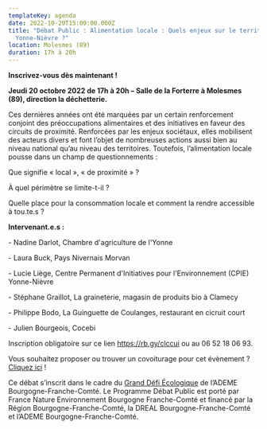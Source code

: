 ```yaml
---
templateKey: agenda
date: 2022-10-20T15:00:00.000Z
title: "Débat Public : Alimentation locale : Quels enjeux sur le territoire
  Yonne-Nièvre ?"
location: Molesmes (89)
duration: 17h à 20h
---
```

**I﻿nscrivez-vous dès maintenant !**

**Jeudi 20 octobre 2022 de 17h à 20h – Salle de la Forterre à Molesmes (89), direction la déchetterie.**

Ces dernières années ont été marquées par un certain renforcement conjoint des préoccupations alimentaires et des initiatives en faveur des circuits de proximité. Renforcées par les enjeux sociétaux, elles mobilisent des acteurs divers et font l’objet de nombreuses actions aussi bien au niveau national qu’au niveau des territoires. Toutefois, l’alimentation locale pousse dans un champ de questionnements :

Que signifie « local », « de proximité » ?

À quel périmètre se limite-t-il ?

Quelle place pour la consommation locale et comment la rendre accessible à tou.te.s ?

**Intervenant.e.s :**

\- Nadine Darlot, Chambre d'agriculture de l'Yonne

\- Laura Buck, Pays Nivernais Morvan 

\- Lucie Liège, Centre Permanent d'Initiatives pour l'Environnement (CPIE) Yonne-Nièvre

\- Stéphane Graillot, La graineterie, magasin de produits bio à Clamecy

\- Philippe Bodo, La Guinguette de Coulanges, restaurant en cicruit court

\- Julien Bourgeois, Cocebi

Inscription obligatoire sur ce lien <https://rb.gy/clccui> ou au 06 52 18 06 93.

Vous souhaitez proposer ou trouver un covoiturage pour cet évènement ? [Cliquez ici](https://rb.gy/aakn9y) !

Ce débat s’inscrit dans le cadre du [Grand Défi Écologique](https://www.legranddefiecologique.ademe.fr/) de l’ADEME Bourgogne-Franche-Comté. Le Programme Débat Public est porté par France Nature Environnement Bourgogne Franche-Comté et financé par la Région Bourgogne-Franche-Comté, la DREAL Bourgogne-Franche-Comté et l’ADEME Bourgogne-Franche-Comté.